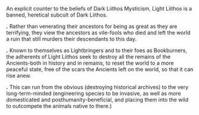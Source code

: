 An explicit counter to the beliefs of Dark Liithos Mysticism, Light Liithos is a banned, heretical subcult of Dark Liithos.

***.*** Rather than venerating their ancestors for being as great as they are terrifying, they view the ancestors as vile-fools who died and left the world a ruin that still murders their descendants to this day.

***.*** Known to themselves as Lightbringers and to their foes as Bookburners, the adherents of Light Liithos seek to destroy all the remains of the Ancients-both in history and in remains, to reset the world to a more peaceful state, free of the scars the Ancients left on the world, so that it can rise anew.

***.*** This can run from the obvious (destroying historical archives) to the very long-term-minded (engineering species to be invasive, as well as more domesticated and posthumanity-beneficial, and placing them into the wild to outcompete the animals native to there.)
